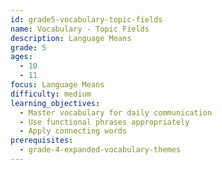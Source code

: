 ```yaml
---
id: grade5-vocabulary-topic-fields
name: Vocabulary - Topic Fields
description: Language Means
grade: 5
ages:
  - 10
  - 11
focus: Language Means
difficulty: medium
learning_objectives:
  - Master vocabulary for daily communication
  - Use functional phrases appropriately
  - Apply connecting words
prerequisites:
  - grade-4-expanded-vocabulary-themes
---
```


